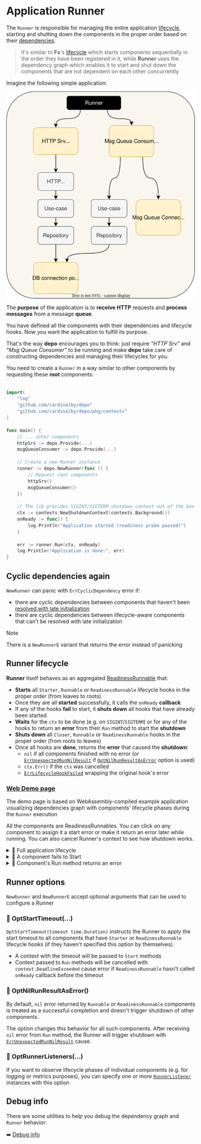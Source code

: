 # Application Runner

The `Runner` is responsible for managing the entire application [lifecycle](3_lifecycle.md), starting and shutting down
the components in the proper order based on their [dependencies](1_basics.md).

> It's similar to **Fx**'s [lifecycle](https://uber-go.github.io/fx/lifecycle.html) which starts components 
> sequentially in the order they have been registered in it, while **Runner** uses the dependency graph which 
> enables it to start and shut down the components that are not dependent on each other concurrently

Imagine the following simple application:

<p align="center">
    <img align="center" src="assets/runner/runner.svg" alt="application graph"/>
</p>

The **purpose** of the application is to **receive HTTP** requests and **process messages** from a message **queue**.

You have defined all the components with their dependencies and lifecycle hooks. Now you want the application
to fulfill its purpose.

That's the way **depo** encourages you to think: just require _"HTTP Srv"_ and _"Msg Queue Consumer"_ to be running
and make **depo** take care of constructing dependencies and managing their lifecycles for you.

You need to create a `Runner` in a way similar to other components by requesting these **root** components:

```go

import(
    "log"
    "github.com/cardinalby/depo"
    "github.com/cardinalby/depo/pkg/contexts"
)

func main() {
    // ... other components
    httpSrv := depo.Provide(...)
    msgQueueConsumer := depo.Provide(...)
		
    // Create a new Runner instance
    runner := depo.NewRunner(func () {
        // Request root components
        httpSrv()
        msgQueueConsumer()
    })
	
    // The lib provides SIGINT/SIGTERM shutdown context out of the box
    ctx := contexts.NewShutdownContext(contexts.Background())
    onReady := func() {
        log.Println("Application started (readiness probe passed)")	
    }
	
    err := runner.Run(ctx, onReady)
    log.Println("Application is done:", err)
}
```

## Cyclic dependencies again

`NewRunner` can panic with `ErrCyclicDependency` error if:
- there are cyclic dependencies between components that haven't been 
  [resolved with late initialization](2_resolving_cycles.md)
- there are cyclic dependencies between lifecycle-aware components that can't be resolved with late initialization

> [!NOTE]
> There is a `NewRunnerE` variant that returns the error instead of panicking

## Runner lifecycle

**Runner** itself behaves as an aggregated [ReadinessRunnable](./3_lifecycle.md) that:
- **Starts** all `Starter`, `Runnable` or `ReadinessRunnable` lifecycle hooks in the proper order (from leaves to roots)
- Once they are all **started** successfully, it calls the `onReady` **callback**
- If any of the hooks **fail** to start, it **shuts down** all hooks that have already been started 
- **Waits** for the `ctx` to be done (e.g. on `SIGINT`/`SIGTERM`) or for any of the hooks to return an **error** from 
  their `Run` method to start the **shutdown**
- **Shuts down** all `Closer`, `Runnable` or `ReadinessRunnable` hooks in the proper order (from roots to leaves)
- Once all hooks are **done**, returns the **error** that caused the **shutdown**:
  - `nil` if all components finished with no error (or 
    [`ErrUnexpectedRunNilResult`](https://pkg.go.dev/github.com/cardinalby/depo#ErrUnexpectedRunNilResult) if 
    [`OptNilRunResultAsError`](https://pkg.go.dev/github.com/cardinalby/depo#OptNilRunResultAsError) option is used)
  - `ctx.Err()` if the `ctx` was cancelled
  - [`ErrLifecycleHookFailed`](https://pkg.go.dev/github.com/cardinalby/depo#ErrLifecycleHookFailed) wrapping the original hook's error

### [Web Demo page](https://cardinalby.github.io/depo/)

The demo page is based on WebAssembly-compiled example application visualizing dependencies graph with 
components' lifecycle phases during the `Runner` execution

All the components are ReadinessRunnables. You can click on any component to assign it a start error 
or make it return an error later while running. You can also cancel Runner's context to see how shutdown works.

<details>
<summary>🔹 Full application lifecycle</summary>
    <img align="center" src="assets/runner/full_lc.gif"/>
</details>

<details>
<summary>🔹 A component fails to Start</summary>
    <img align="center" src="assets/runner/start_err.gif"/>
</details>

<details>
<summary>🔹 Component's Run method returns an error</summary>
    <img align="center" src="assets/runner/wait_err.gif"/>
</details>

## Runner options

`NewRunner` and `NewRunnerE` accept optional arguments that can be used to configure a Runner

### 🔹 OptStartTimeout(...)

`OptStartTimeout(timeout time.Duration)` instructs the Runner to apply the start timeout to all components that have
`Starter` or `ReadinessRunnable` lifecycle hooks (if they haven't specified this option by themselves).

- A context with the timeout will be passed to `Start` methods
- Context passed to `Run` methods will be cancelled with `context.DeadlineExceeded` cause error if `ReadinessRunnable`
  hasn't called `onReady` callback before the timeout

### 🔹 OptNilRunResultAsError()

By default, `nil` error returned by `Runnable` or `ReadinessRunnable` components is treated as a successful 
completion and doesn't trigger shutdown of other components.

The option changes this behavior for all such components. After receiving `nil` error from `Run` method, the Runner
will trigger shutdown with 
[`ErrUnexpectedRunNilResult`](https://pkg.go.dev/github.com/cardinalby/depo#ErrUnexpectedRunNilResult) cause.

### 🔹 OptRunnerListeners(...)

If you want to observe lifecycle phases of individual components (e.g. for logging or metrics purposes), you can 
specify one or more [`RunnerListener`](https://pkg.go.dev/github.com/cardinalby/depo#RunnerListener) instances 
with this option

## Debug info

There are some utilities to help you debug the dependency graph and `Runner` behavior:

➡️ [Debug info](5_debug_info.md)